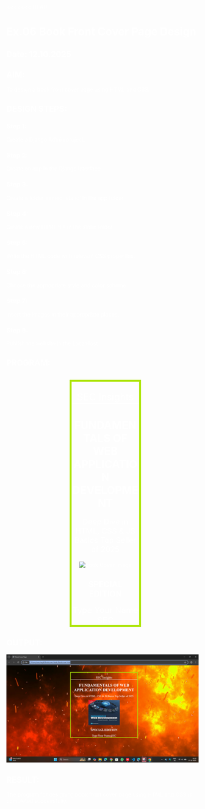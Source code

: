 <<<<<<< HEAD
# Ex.06 Book Front Cover Page Design 
## Date: 12.10.2025 
## AIM: 
To design a book front cover page using HTML and CSS. 
## DESIGN STEPS: 
### Step 1: 
Create a Django Admin project. 
### Step 2: 
Create an app in the Django interface. 
### Step 3: 
Create a folder named 'static' in the app folder. 
### Step 4: 
Create a new HTML file in the static folder. 
### Step 5: 
Write the HTML code with relevant CSS properties. 
### Step 6: 
Choose the appropriate style and color scheme. 
### Step 7: 
Insert the images in their appropriate places. 
 
### Step 8: 
Publish the website in the LocalHost. 
 
## PROGRAM: 
<!DOCTYPE html> 
<html lang="en"> 
<head> 
    <meta charset="UTF-8"> 
    <meta name="viewport" content="width=device-width, initial-scale=1.0"> 
    <title>Book Cover Page</title> 
    <style> 
        div{ 
            display: inline-block; 
            margin: auto; 
            margin-top: 3%; 
            margin-left: 33%; 
            text-align: center; 
            border: 5px solid rgb(174, 229, 11); 
            width: 35%; 
        } 
        body{ 
            background-image: url('book.jpg'); 
            background-size: cover; 
            background-repeat: no-repeat; 
            color: white; 
        } 
        span{ 
            font-size: 22px; 
        } 
    </style> 
</head> 
<body> 
    <div>     
        <p style="border-bottom: 3px solid white; font-size: 25px;">SEC Insights</p> 
        <h1>FUNDAMENTALS OF WEB APPLICATION DEVELOPMENT</h1> 
        <P style="font-size: 20px;">Deep Dive in HTML, CSS & JS Basics Top Seller of 
2025</P> 
        <img src="image.png" alt="Book Cover Image" width="250" height="200"> 
        <h2>SPECIAL EDITION</h2> 
        <tfoot> 
            <tr> 
                <td><span>Type Your Name</span></td> 
                <td><span>SEC</span></td> 
            </tr> 
        </tfoot> 
    </div> 
</body> 
</html> 
 
## OUTPUT: 
 ![alt text](<Screenshot 2025-10-17 102933.png>)
 
## RESULT:
The program for designing book front cover page using HTML and CSS is completed 
successfully.

